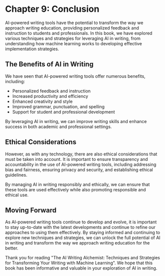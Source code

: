 Chapter 9: Conclusion
=====================

AI-powered writing tools have the potential to transform the way we approach writing education, providing personalized feedback and instruction to students and professionals. In this book, we have explored various techniques and strategies for leveraging AI in writing, from understanding how machine learning works to developing effective implementation strategies.

The Benefits of AI in Writing
-----------------------------

We have seen that AI-powered writing tools offer numerous benefits, including:

* Personalized feedback and instruction
* Increased productivity and efficiency
* Enhanced creativity and style
* Improved grammar, punctuation, and spelling
* Support for student and professional development

By leveraging AI in writing, we can improve writing skills and enhance success in both academic and professional settings.

Ethical Considerations
----------------------

However, as with any technology, there are also ethical considerations that must be taken into account. It is important to ensure transparency and accountability in the use of AI-powered writing tools, including addressing bias and fairness, ensuring privacy and security, and establishing ethical guidelines.

By managing AI in writing responsibly and ethically, we can ensure that these tools are used effectively while also promoting responsible and ethical use.

Moving Forward
--------------

As AI-powered writing tools continue to develop and evolve, it is important to stay up-to-date with the latest developments and continue to refine our approaches to using them effectively. By staying informed and continuing to explore new techniques and strategies, we can unlock the full potential of AI in writing and transform the way we approach writing education for the better.

Thank you for reading "The AI Writing Alchemist: Techniques and Strategies for Transforming Your Writing with Machine Learning". We hope that this book has been informative and valuable in your exploration of AI in writing.
